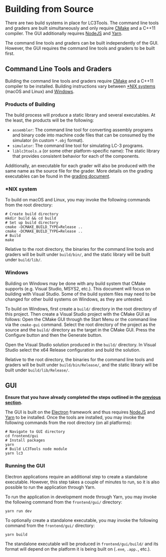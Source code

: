 # Building from Source

There are two build systems in place for LC3Tools. The command line tools and
graders are built simultaneously and only require [CMake](https://cmake.org) and
a C++11 compiler. The GUI additionally requires
[NodeJS](https://nodejs.org/en/) and [Yarn](https://yarnpkg.com/en/).

The command line tools and graders can be built independently of the GUI.
However, the GUI requires the command line tools and graders to be built first.

## Command Line Tools and Graders
Building the command line tools and graders require [CMake](https://cmake.org) 
and a C++11 compiler to be installed. Building instructions vary between
[*NIX systems](https://github.com/chiragsakhuja/lc3tools/blob/master/docs/BUILD.md#nix-system) (macOS and Linux) and
[Windows](https://github.com/chiragsakhuja/lc3tools/blob/master/docs/BUILD.md#windows).


### Products of Building
The build process will produce a static library and several executables. At
the least, the products will be the following:

* `assembler`: The command line tool for converting assembly programs and
  binary code into machine code files that can be consumed by the simulator
  (in custom `*.obj` format).
* `simulator`: The command line tool for simulating LC-3 programs.
* `liblc3tools.a` (or some other platform-specific name): The
  static library that provides consistent behavior for each of the components.

Additionally, an executable for each grader will also be produced with the same
name as the source file for the grader. More details on the grading executables
can be found in the [grading document](GRADE.md).

### *NIX system
To build on macOS and Linux, you may invoke the following commands from the
root directory:

```
# Create build directory
mkdir build && cd build
# Set up build directory
cmake -DCMAKE_BUILD_TYPE=Release ..
cmake -DCMAKE_BUILD_TYPE=Release ..
# Build
make
```

Relative to the root directory, the binaries for the command line tools and 
graders will be built under `build/bin/`, and the static library will be built
under `build/lib/`.

### Windows
Building on Windows may be done with any build system that CMake supports (e.g.
Visual Studio, MSYS2, etc.). This document will focus on building with Visual
Studio. Some of the build system files may need to be changed for other build
systems on Windows, as they are untested.

To build on Windows, first create a `build/` directory in the root directory of
this project. Then create a Visual Studio project with the CMake GUI as
follows: Open the CMake GUI through the Start Menu or the command line via the
`cmake-gui` command. Select the root directory of the project as the source and 
the `build/` directory as the target in the CMake GUI. Press the Configure 
button and then the Generate button.

Open the Visual Studio solution produced in the `build/` directory. In Visual
Studio select the x64 Release configuration and build the solution.

Relative to the root directory, the binaries for the command line tools and
graders will be built under `build/bin/Release/`, and the static library will
be built under `build/lib/Release/`.

## GUI
**Ensure that you have already completed the steps outlined in the
[previous section](https://github.com/chiragsakhuja/lc3tools/blob/master/docs/BUILD.md#command-line-tools-and-graders).**

The GUI is built on the [Electron](https://electronjs.org/) framework and thus
requires [NodeJS](https://nodejs.org/en/) and [Yarn](https://yarnpkg.com/en/) to
be installed. Once the tools are installed, you may invoke the following
commands from the root directory (on all platforms):

```
# Navigate to GUI directory
cd frontend/gui
# Install packages
yarn
# Build LC3Tools node module
yarn lc3
```

### Running the GUI
Electron applications require an additional step to create a standalone
executable. However, this step takes a couple of minutes to run, so it is
also possible to run the application through Yarn.

To run the application in development mode through Yarn, you may invoke the
following command from the `frontend/gui/` directory:

```
yarn run dev
```

To optionally create a standalone executable, you may invoke the following
command from the `frontend/gui/` directory:

```
yarn build
```

The standalone executable will be produced in `frontend/gui/build/` and its
format will depend on the platform it is being built on (`.exe`, `.app.`, etc.).